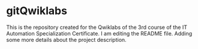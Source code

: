 # gitQwiklabs
This is the repository created for the Qwiklabs of the 3rd course of the IT Automation Specialization Certificate.
I am editing the README file. Adding some more details about the project description.
